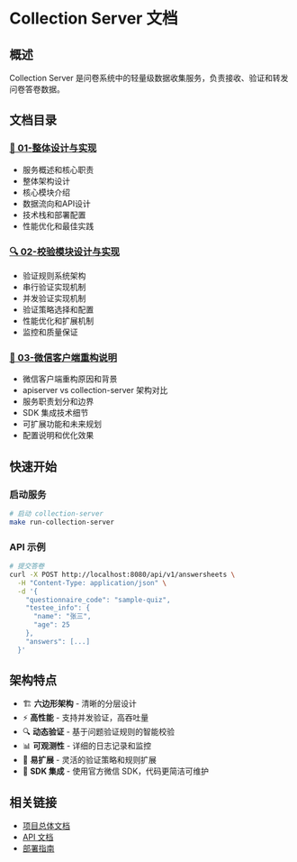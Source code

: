 # Collection Server 文档

## 概述

Collection Server 是问卷系统中的轻量级数据收集服务，负责接收、验证和转发问卷答卷数据。

## 文档目录

### [📖 01-整体设计与实现](./01-整体设计与实现.md)

- 服务概述和核心职责
- 整体架构设计
- 核心模块介绍
- 数据流向和API设计
- 技术栈和部署配置
- 性能优化和最佳实践

### [🔍 02-校验模块设计与实现](./02-校验模块设计与实现.md)  

- 验证规则系统架构
- 串行验证实现机制
- 并发验证实现机制
- 验证策略选择和配置
- 性能优化和扩展机制
- 监控和质量保证

### [📱 03-微信客户端重构说明](./03-微信客户端重构说明.md)

- 微信客户端重构原因和背景
- apiserver vs collection-server 架构对比
- 服务职责划分和边界
- SDK 集成技术细节
- 可扩展功能和未来规划
- 配置说明和优化效果

## 快速开始

### 启动服务

```bash
# 启动 collection-server
make run-collection-server
```

### API 示例

```bash
# 提交答卷
curl -X POST http://localhost:8080/api/v1/answersheets \
  -H "Content-Type: application/json" \
  -d '{
    "questionnaire_code": "sample-quiz",
    "testee_info": {
      "name": "张三",
      "age": 25
    },
    "answers": [...]
  }'
```

## 架构特点

- 🏗️ **六边形架构** - 清晰的分层设计
- ⚡ **高性能** - 支持并发验证，高吞吐量
- 🔍 **动态验证** - 基于问题验证规则的智能校验
- 📊 **可观测性** - 详细的日志记录和监控
- 🔧 **易扩展** - 灵活的验证策略和规则扩展
- 🔌 **SDK 集成** - 使用官方微信 SDK，代码更简洁可维护

## 相关链接

- [项目总体文档](../README.md)
- [API 文档](../api/)
- [部署指南](../deployment/)
